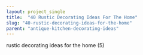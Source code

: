 ```yaml
---
layout: project_single
title:  "40 Rustic Decorating Ideas For The Home"
slug: "40-rustic-decorating-ideas-for-the-home"
parent: "antique-kitchen-decorating-ideas"
---
```

rustic decorating ideas for the home (5)